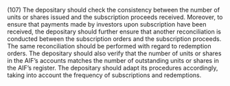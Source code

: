 (107) The depositary should check the consistency between the number of units or shares issued and the subscription proceeds received. Moreover, to ensure that payments made by investors upon subscription have been received, the depositary should further ensure that another reconciliation is conducted between the subscription orders and the subscription proceeds. The same reconciliation should be performed with regard to redemption orders. The depositary should also verify that the number of units or shares in the AIF’s accounts matches the number of outstanding units or shares in the AIF’s register. The depositary should adapt its procedures accordingly, taking into account the frequency of subscriptions and redemptions.